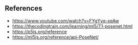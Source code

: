 ## References

* https://www.youtube.com/watch?v=FYgYyq-xqAw
* https://thecodingtrain.com/learning/ml5/7.1-posenet.html
* https://p5js.org/reference
* https://ml5js.org/reference/api-PoseNet/